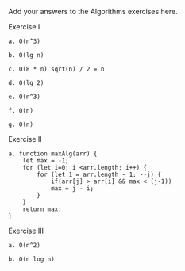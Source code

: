 Add your answers to the Algorithms exercises here.

Exercise I

    a. O(n^3)

    b. O(lg n)

    c. O(8 * n) sqrt(n) / 2 = n

    d. O(lg 2)

    e. O(n^3)

    f. O(n)

    g. O(n)

Exercise II

    a. function maxAlg(arr) {
        let max = -1;
        for (let i=0; i <arr.length; i++) {
            for (let 1 = arr.length - 1; --j) {
                if(arr[j] > arr[i] && max < (j-1))
                max = j - i;
            }
        }
        return max;
    }

Exercise III

    a. O(n^2)

    b. O(n log n)